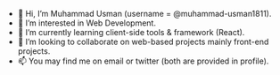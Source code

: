 - 👋 Hi, I’m Muhammad Usman (username = @muhammad-usman1811).
- 👀 I’m interested in Web Development.
- 🌱 I’m currently learning client-side tools & framework (React).
- 💞️ I’m looking to collaborate on web-based projects mainly front-end projects.
- 📫 You may find me on email or twitter (both are provided in profile).

<!---
muhammad-usman1811/muhammad-usman1811 is a ✨ special ✨ repository because its `README.md` (this file) appears on your GitHub profile.
You can click the Preview link to take a look at your changes.
--->
